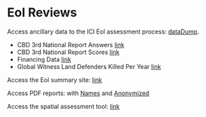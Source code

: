 # EoI Reviews

Access ancillary data to the ICI EoI assessment process: [dataDump](https://github.com/inclusiveconservationinitiative/ICIReview/tree/master/dataDump).
- CBD 3rd National Report Answers [link](https://github.com/inclusiveconservationinitiative/ICIReview/blob/master/dataDump/CBD_3rd_National_Report_Answers.xlsx?raw=true)
- CBD 3rd National Report Scores [link](https://github.com/inclusiveconservationinitiative/ICIReview/blob/master/dataDump/CBD_3rd_National_Report_Scores.xlsx?raw=true)
- Financing Data [link](https://indufor.shinyapps.io/ICI_Financing/)
- Global Witness Land Defenders Killed Per Year [link](https://github.com/inclusiveconservationinitiative/ICIReview/blob/master/dataDump/Global_Witness_Land_Defenders_Killed.xlsx?raw=true)

Access the EoI summary site: [link](https://inclusiveconservationinitiative.github.io/ICIReview/index.html)

Access PDF reports: with [Names](https://github.com/inclusiveconservationinitiative/ICIReview/tree/master/docs/Reports/Named) and [Anonymized](https://github.com/inclusiveconservationinitiative/ICIReview/tree/master/docs/Reports/Anonymized)

Access the spatial assessment tool: [link](https://ici.resilienceatlas.org/map?tab=layers&layers=%5B%5D&center=lat%3D3.8642546157214084%26lng%3D47.28515625000001)